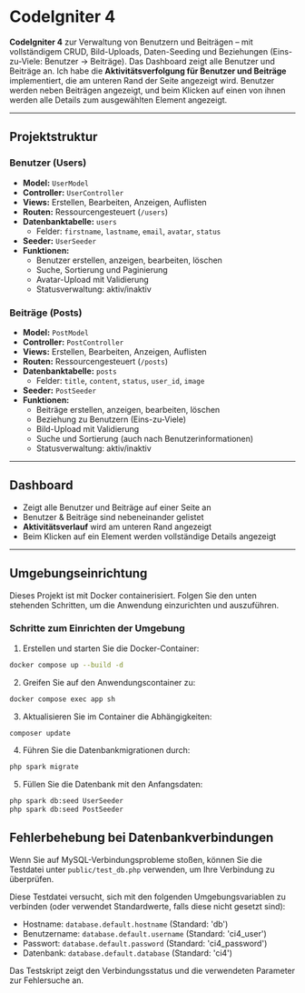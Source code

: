 
# CodeIgniter 4

 **CodeIgniter 4** zur Verwaltung von Benutzern und Beiträgen – mit vollständigem CRUD, Bild-Uploads, Daten-Seeding und Beziehungen (Eins-zu-Viele: Benutzer → Beiträge). Das Dashboard zeigt alle Benutzer und Beiträge an. Ich habe die **Aktivitätsverfolgung für Benutzer und Beiträge** implementiert, die am unteren Rand der Seite angezeigt wird. Benutzer werden neben Beiträgen angezeigt, und beim Klicken auf einen von ihnen werden alle Details zum ausgewählten Element angezeigt.

---

##  Projektstruktur

###  Benutzer (Users)

- **Model:** `UserModel`
- **Controller:** `UserController`
- **Views:** Erstellen, Bearbeiten, Anzeigen, Auflisten
- **Routen:** Ressourcengesteuert (`/users`)
- **Datenbanktabelle:** `users`
  - Felder: `firstname`, `lastname`, `email`, `avatar`, `status`
- **Seeder:** `UserSeeder`
- **Funktionen:**
  - Benutzer erstellen, anzeigen, bearbeiten, löschen
  - Suche, Sortierung und Paginierung
  - Avatar-Upload mit Validierung
  - Statusverwaltung: aktiv/inaktiv

### Beiträge (Posts)

- **Model:** `PostModel`
- **Controller:** `PostController`
- **Views:** Erstellen, Bearbeiten, Anzeigen, Auflisten
- **Routen:** Ressourcengesteuert (`/posts`)
- **Datenbanktabelle:** `posts`
  - Felder: `title`, `content`, `status`, `user_id`, `image`
- **Seeder:** `PostSeeder`
- **Funktionen:**
  - Beiträge erstellen, anzeigen, bearbeiten, löschen
  - Beziehung zu Benutzern (Eins-zu-Viele)
  - Bild-Upload mit Validierung
  - Suche und Sortierung (auch nach Benutzerinformationen)
  - Statusverwaltung: aktiv/inaktiv

---

##  Dashboard

- Zeigt alle Benutzer und Beiträge auf einer Seite an
- Benutzer & Beiträge sind nebeneinander gelistet
- **Aktivitätsverlauf** wird am unteren Rand angezeigt
- Beim Klicken auf ein Element werden vollständige Details angezeigt

---

## Umgebungseinrichtung

Dieses Projekt ist mit Docker containerisiert. Folgen Sie den unten stehenden Schritten, um die Anwendung einzurichten und auszuführen.

### Schritte zum Einrichten der Umgebung
1. Erstellen und starten Sie die Docker-Container:
```bash
docker compose up --build -d
```

2. Greifen Sie auf den Anwendungscontainer zu:
```bash
docker compose exec app sh
```

3. Aktualisieren Sie im Container die Abhängigkeiten:
```bash
composer update
```

4. Führen Sie die Datenbankmigrationen durch:
```bash
php spark migrate
```

5. Füllen Sie die Datenbank mit den Anfangsdaten:
```bash
php spark db:seed UserSeeder
php spark db:seed PostSeeder
```
## Fehlerbehebung bei Datenbankverbindungen

Wenn Sie auf MySQL-Verbindungsprobleme stoßen, können Sie die Testdatei unter `public/test_db.php` verwenden, um Ihre Verbindung zu überprüfen.

Diese Testdatei versucht, sich mit den folgenden Umgebungsvariablen zu verbinden (oder verwendet Standardwerte, falls diese nicht gesetzt sind):
- Hostname: `database.default.hostname` (Standard: 'db')
- Benutzername: `database.default.username` (Standard: 'ci4_user')
- Passwort: `database.default.password` (Standard: 'ci4_password')
- Datenbank: `database.default.database` (Standard: 'ci4')

Das Testskript zeigt den Verbindungsstatus und die verwendeten Parameter zur Fehlersuche an.


